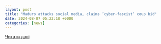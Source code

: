```yaml
---
layout: post
title: "Maduro attacks social media, claims ’cyber-fascist’ coup bid"
date: 2024-08-07 05:22:18 +0000
categories: [news]
---
```


[Читати далі](https://www.france24.com/en/live-news/20240807-maduro-attacks-social-media-claims-cyber-fascist-coup-bid)
